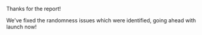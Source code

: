 Thanks for the report!

We've fixed the randomness issues which were identified, going ahead with launch now!
